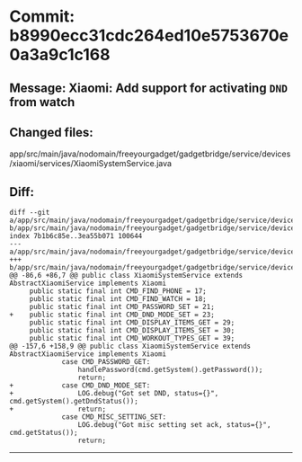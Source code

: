 # Commit: b8990ecc31cdc264ed10e5753670e0a3a9c1c168
## Message: Xiaomi: Add support for activating `DND` from watch
## Changed files:
app/src/main/java/nodomain/freeyourgadget/gadgetbridge/service/devices/xiaomi/services/XiaomiSystemService.java

## Diff:
```
diff --git a/app/src/main/java/nodomain/freeyourgadget/gadgetbridge/service/devices/xiaomi/services/XiaomiSystemService.java b/app/src/main/java/nodomain/freeyourgadget/gadgetbridge/service/devices/xiaomi/services/XiaomiSystemService.java
index 7b1b6c85e..3ea55b071 100644
--- a/app/src/main/java/nodomain/freeyourgadget/gadgetbridge/service/devices/xiaomi/services/XiaomiSystemService.java
+++ b/app/src/main/java/nodomain/freeyourgadget/gadgetbridge/service/devices/xiaomi/services/XiaomiSystemService.java
@@ -86,6 +86,7 @@ public class XiaomiSystemService extends AbstractXiaomiService implements Xiaomi
     public static final int CMD_FIND_PHONE = 17;
     public static final int CMD_FIND_WATCH = 18;
     public static final int CMD_PASSWORD_SET = 21;
+    public static final int CMD_DND_MODE_SET = 23;
     public static final int CMD_DISPLAY_ITEMS_GET = 29;
     public static final int CMD_DISPLAY_ITEMS_SET = 30;
     public static final int CMD_WORKOUT_TYPES_GET = 39;
@@ -157,6 +158,9 @@ public class XiaomiSystemService extends AbstractXiaomiService implements Xiaomi
             case CMD_PASSWORD_GET:
                 handlePassword(cmd.getSystem().getPassword());
                 return;
+            case CMD_DND_MODE_SET:
+                LOG.debug("Got set DND, status={}", cmd.getSystem().getDndStatus());
+                return;
             case CMD_MISC_SETTING_SET:
                 LOG.debug("Got misc setting set ack, status={}", cmd.getStatus());
                 return;
```
-----------------------------------
